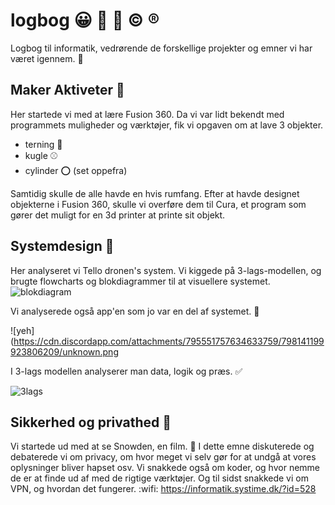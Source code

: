 # logbog :grinning: :notebook_with_decorative_cover: :round_pushpin: :copyright: :registered:

Logbog til informatik, vedrørende de forskellige projekter og emner vi har været igennem. :raised_eyebrow:

## Maker Aktiveter :pushpin:
Her startede vi med at lære Fusion 360. Da vi var lidt bekendt med programmets muligheder og værktøjer, fik vi opgaven om at lave 3 objekter.
- terning :game_die:
- kugle :baseball:
- cylinder :o: (set oppefra)

Samtidig skulle de alle havde en hvis rumfang. 
Efter at havde designet objekterne i Fusion 360, skulle vi overføre dem til Cura, et program som gører det muligt for en 3d printer at printe sit objekt.

## Systemdesign :paperclip:
Her analyseret vi Tello dronen's system. Vi kiggede på 3-lags-modellen, og brugte flowcharts og blokdiagrammer til at visuellere systemet.
![blokdiagram](https://cdn.discordapp.com/attachments/795551757634633759/798139329670807552/unknown.png)

Vi analyserede også app'en som jo var en del af systemet. :iphone:

![yeh](https://cdn.discordapp.com/attachments/795551757634633759/798141199923806209/unknown.png

I 3-lags modellen analyserer man data, logik og præs. :white_check_mark:

![3lags](https://cdn.discordapp.com/attachments/795551757634633759/798141502952964116/unknown.png)

## Sikkerhed og privathed :satellite:
Vi startede ud med at se Snowden, en film. :movie_camera: 
I dette emne diskuterede og debaterede vi om privacy, om hvor meget vi selv gør for at undgå at vores oplysninger bliver hapset osv.
Vi snakkede også om koder, og hvor nemme de er at finde ud af med de rigtige værktøjer. Og til sidst snakkede vi om VPN, og hvordan det fungerer. :wifi:
https://informatik.systime.dk/?id=528
